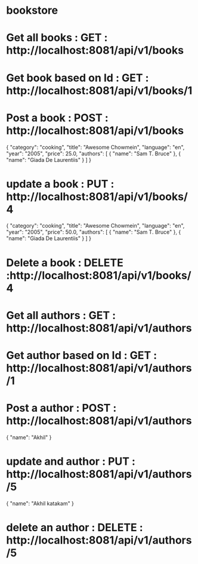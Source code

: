 # bookstore

# Get all books : GET : http://localhost:8081/api/v1/books

# Get book based on Id : GET : http://localhost:8081/api/v1/books/1

# Post a book : POST : http://localhost:8081/api/v1/books
{
    "category": "cooking",
    "title": "Awesome Chowmein",
    "language": "en",
    "year": "2005",
    "price": 25.0,
    "authors": [
        {
            "name": "Sam T. Bruce"
        },
        {
            "name": "Giada De Laurentiis"
        }
    ]
}

# update a book : PUT : http://localhost:8081/api/v1/books/4
{
    "category": "cooking",
    "title": "Awesome Chowmein",
    "language": "en",
    "year": "2005",
    "price": 50.0,
    "authors": [
        {
            "name": "Sam T. Bruce"
        },
        {
            "name": "Giada De Laurentiis"
        }
    ]
}

# Delete a book : DELETE :http://localhost:8081/api/v1/books/4

# Get all authors : GET : http://localhost:8081/api/v1/authors

# Get author based on Id : GET : http://localhost:8081/api/v1/authors/1

# Post a author : POST : http://localhost:8081/api/v1/authors
 {
    "name": "Akhil"
 }

# update and author : PUT : http://localhost:8081/api/v1/authors/5
 {
    "name": "Akhil katakam"
 }

# delete an author : DELETE : http://localhost:8081/api/v1/authors/5

